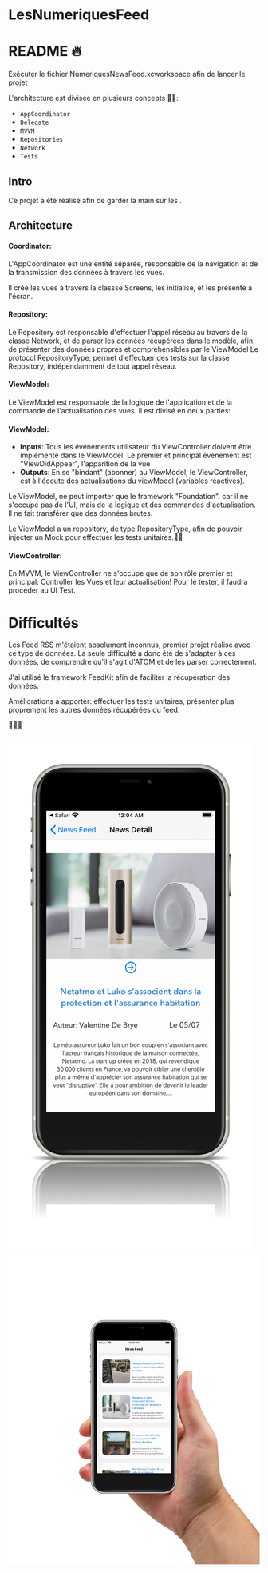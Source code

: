 # LesNumeriquesFeed
# README 🔥

Exécuter le fichier NumeriquesNewsFeed.xcworkspace afin de lancer le projet

L'architecture est divisée en plusieurs concepts 🏋️‍♀️: 
* `AppCoordinator`
* `Delegate`
* `MVVM`
* `Repositories`
* `Network`
* `Tests`

## Intro

Ce projet a été réalisé afin de garder la main sur les .

## Architecture

#### Coordinator:

L'AppCoordinator est une entité séparée, responsable de la navigation et de la transmission des données à travers les vues. 

Il crée les vues à travers la classse Screens, les initialise, et les présente à l'écran.

#### Repository:

Le Repository est responsable d'effectuer l'appel réseau au travers de la classe Network, et de parser les données récupérées dans le modèle, afin de présenter des données propres et compréhensibles par le ViewModel
Le protocol RepositoryType, permet d'effectuer des tests sur la classe Repository, indépendamment de tout appel réseau.

#### ViewModel:

Le ViewModel est responsable de la logique de l'application et de la commande de l'actualisation des vues. 
Il est divisé en deux parties:
#### ViewModel:
* **Inputs**: Tous les événements utilisateur du ViewController doivent être implémenté dans le ViewModel. 
Le premier et principal évenement est "ViewDidAppear", l'apparition de la vue
* **Outputs**: 
En se "bindant" (abonner) au ViewModel, le ViewController, est à l'écoute des actualisations du viewModel (variables réactives).

Le ViewModel, ne peut importer que le framework "Foundation", car il ne s'occupe pas de l'UI, mais de la logique et des commandes d'actualisation. Il ne fait transférer que des données brutes.

Le ViewModel a un repository, de type RepositoryType, afin de pouvoir injecter un Mock pour effectuer les tests unitaires.🏋️‍♀️

#### ViewController:

En MVVM, le ViewController ne s'occupe que de son rôle premier et principal: Controller les Vues et leur actualisation!
Pour le tester, il faudra procéder au UI Test.

# Difficultés 
Les Feed RSS m'étaient absolument inconnus, premier projet réalisé avec ce type de données. 
La seule difficulté a donc été de s'adapter à ces données, de comprendre qu'il s'agit d'ATOM et de les parser correctement. 

J'ai utilisé le framework FeedKit afin de faciliter la récupération des données. 

Améliorations à apporter: effectuer les tests unitaires, présenter plus proprement les autres données récupérées du feed. 

👊👊👊



![Alt text](IMG_5623.png?raw=true "Optional Title")
![Alt text](IMG_5624.png?raw=true "Optional Title")
